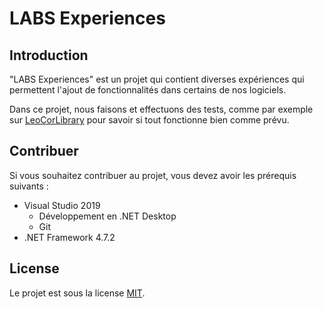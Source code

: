 # LABS Experiences
## Introduction
"LABS Experiences" est un projet qui contient diverses expériences qui permettent l'ajout de fonctionnalités dans certains de nos logiciels.

Dans ce projet, nous faisons et effectuons des tests, comme par exemple sur [LeoCorLibrary](https://github.com/Leo-Corporation/LeoCorpLibrary) pour savoir si tout fonctionne bien comme prévu.

## Contribuer
Si vous souhaitez contribuer au projet, vous devez avoir les prérequis suivants :
- Visual Studio 2019
  - Développement en .NET Desktop
  - Git
- .NET Framework 4.7.2

## License
Le projet est sous la license [MIT](https://github.com/Leo-Corporation/LABS-Experiences/blob/master/LICENSE.md).